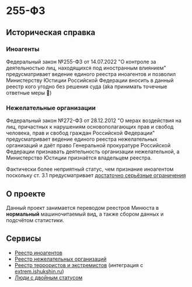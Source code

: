 # 255-ФЗ

## Историческая справка

### Иноагенты
Федеральный закон №255-ФЗ от 14.07.2022 "О контроле за деятельностью лиц, находящихся под иностранным влиянием" предусматривает ведение единого реестра иноагентов и позволил Министерству Юстиции Российской Федерации вносить в данный реестр кого угодно без решения суда (aka принимать точечные ответные меры 🙂)

### Нежелательные организации

Федеральный закон №272-ФЗ от 28.12.2012 "О мерах воздействия на лиц, причастных к нарушениям основополагающих прав и свобод человека, прав и свобод граждан Российской Федерации" предусматривает ведение единого реестра нежелательных организаций и даёт право Генеральной прокуратуре Российской Федерации признавать деятельность организации нежелательной, а Министерство Юстиции признаётся владельцем реестра.

Фактически более неприятный статус, чем признание иноагентом поскольку ст. 3.1 предусматривает [достаточно серьёзные ограничения](https://www.consultant.ru/document/cons_doc_LAW_139994/a2a2c3de18de17987c273111214cd45393805c36/)

## О проекте

Данный проект занимается переводом реестров Минюста в **нормальный** машиночитаемый вид, а также сбором данных и подсчётом статистики.

## Сервисы

* [Реестр иноагентов](https://fz255.github.io/)
* [Реестр нежелательных организаций](https://fz255.github.io/orgs)
* [Реестр террористов и экстремистов](https://fz255.github.io/fedsfm) (интеграция с [extrem.ishukshin.ru](https://extrem.ishukshin.ru))
* [Люди с двойным статусом](https://fz255.github.io/double)
